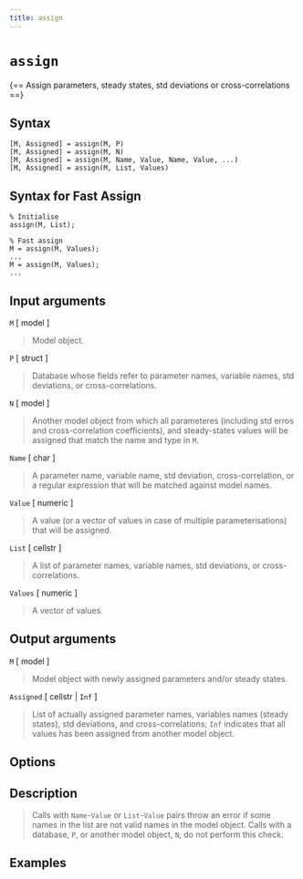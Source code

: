```yaml
---
title: assign
---
```


# `assign`

{== Assign parameters, steady states, std deviations or cross-correlations ==}


## Syntax 

    [M, Assigned] = assign(M, P)
    [M, Assigned] = assign(M, N)
    [M, Assigned] = assign(M, Name, Value, Name, Value, ...)
    [M, Assigned] = assign(M, List, Values)

## Syntax for Fast Assign

    % Initialise
    assign(M, List);

    % Fast assign
    M = assign(M, Values);
    ...
    M = assign(M, Values);
    ...


## Input arguments 

  `M` [ model ]
> 
> Model object.
> 
  `P` [ struct ] 
>
> Database whose fields refer to parameter
> names, variable names, std deviations, or cross-correlations.
>

  `N` [ model ] 
>
> Another model object from which all parameteres
> (including std erros and cross-correlation coefficients), and
> steady-states values will be assigned that match the name and type in
> `M`.
>

  `Name` [ char ]
>
> A parameter name, variable name, std
> deviation, cross-correlation, or a regular expression that will be
> matched against model names.
>

  `Value` [ numeric ] 
>
> A value (or a vector of values in case of
> multiple parameterisations) that will be assigned.
>

  `List` [ cellstr ]
>
> A list of parameter names, variable names, std
> deviations, or cross-correlations.
>

  `Values` [ numeric ]
>
> A vector of values.
>

## Output arguments 

  `M` [ model ]
>
> Model object with newly assigned parameters and/or
> steady states.
>

  `Assigned` [ cellstr | `Inf` ] 
>  
> List of actually assigned parameter
> names, variables names (steady states), std deviations, and
> cross-correlations; `Inf` indicates that all values has been assigned
> from another model object.
>


## Options 



## Description 

>
> Calls with `Name`-`Value` or `List`-`Value` pairs throw an error if some
> names in the list are not valid names in the model object. Calls with a
> database, `P`, or another model object, `N`, do not perform this check.
>


## Examples


